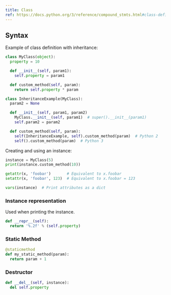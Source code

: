 ```yaml
---
title: Class
ref: https://docs.python.org/3/reference/compound_stmts.html#class-definitions
---
```


## Syntax

Example of class definition with inheritance:

```python
class MyClass(object):
  property = 10

  def __init__(self, param1):
    self.property = param1

  def custom_method(self, param):
    return self.property * param

class InheritanceExample(MyClass):
  param2 = None

  def __init__(self, param1, param2)
    MyClass.__init__(self, param1)  # super().__init__(param1)
    self.param2 = param2

  def custom_method(self, param):
    self(InheritanceExample, self).custom_method(param)  # Python 2
    self().custom_method(param)  # Python 3
```

Creating and using an instance:

```python
instance = MyClass(5)
print(instance.custom_method(10))

getattr(x, 'foobar')       # Equivalent to x.foobar
setattr(x, 'foobar', 123)  # Equivalent to x.foobar = 123

vars(instance)  # Print attributes as a dict
```

### Instance representation

Used when printing the instance.

```python
def __repr__(self):
  return '%.2f' % (self.property)
```

### Static Method

```python
@staticmethod
def my_static_method(param):
  return param + 1
```

### Destructor

```python
def __del__(self, instance):
  del self.property
```
